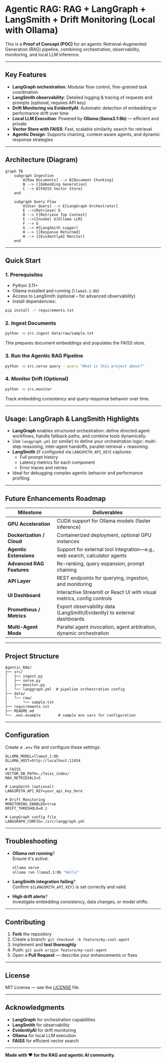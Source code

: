 # Agentic RAG: RAG + LangGraph + LangSmith + Drift Monitoring (Local with Ollama)

This is a **Proof of Concept (POC)** for an agentic Retrieval-Augmented Generation (RAG) pipeline, combining orchestration, observability, monitoring, and local LLM inference.

---

##  Key Features

- **LangGraph orchestration**: Modular flow control, fine-grained task coordination  
- **LangSmith observability**: Detailed logging & tracing of requests and prompts (optional; requires API key)  
- **Drift Monitoring via EvidentlyAI**: Automatic detection of embedding or performance drift over time  
- **Local LLM Execution**: Powered by **Ollama (llama3.1:8b)** — efficient and private  
- **Vector Store with FAISS**: Fast, scalable similarity search for retrieval  
- **Agentic Design**: Supports chaining, context-aware agents, and dynamic response strategies

---

##  Architecture (Diagram)

```
graph TB
    subgraph Ingestion
        A[Raw Documents] --> B[Document Chunking]
        B --> C[Embedding Generation]
        C --> D[FAISS Vector Store]
    end

    subgraph Query Flow
        U[User Query] --> E[LangGraph Orchestrator]
        E -->|Retrieve| D
        D --> F[Retrieve Top Context]
        E -->|Invoke| G[Ollama LLM]
        F --> G
        G --> H[LangSmith Logger]
        H --> I[Response Returned]
        H --> J[EvidentlyAI Monitor]
    end
```

---

##  Quick Start

### 1. Prerequisites

- Python 3.11+  
- Ollama installed and running (`llama3.1:8b`)  
- Access to LangSmith (optional – for advanced observability)  
- Install dependencies:

```bash
pip install -r requirements.txt
```

### 2. Ingest Documents

```bash
python -m src.ingest data/raw/sample.txt
```

This prepares document embeddings and populates the FAISS store.

### 3. Run the Agentic RAG Pipeline

```bash
python -m src.serve query --query "What is this project about?"
```

### 4. Monitor Drift (Optional)

```bash
python -m src.monitor
```

Track embedding consistency and query-response behavior over time.

---

##  Usage: LangGraph & LangSmith Highlights

- **LangGraph** enables structured orchestration: define directed agent workflows, handle fallback paths, and combine tools dynamically.
- Use `langgraph.yml` (or similar) to define your orchestration logic: multi-step reasoning, inter-agent handoffs, parallel retrieval + reasoning.
- **LangSmith** (if configured via `LANGSMITH_API_KEY`) captures:
  - Full prompt history
  - Latency metrics for each component
  - Error traces and retries  
- Ideal for debugging complex agentic behavior and performance profiling.

---

##  Future Enhancements Roadmap

| Milestone           | Deliverables |
|---------------------|--------------|
| **GPU Acceleration**     | CUDA support for Ollama models (faster inference) |
| **Dockerization / Cloud** | Containerized deployment, optional GPU instances |
| **Agentic Extensions**    | Support for external tool integration—e.g., web search, calculator agents |
| **Advanced RAG Features** | Re-ranking, query expansion, prompt chaining |
| **API Layer**             | REST endpoints for querying, ingestion, and monitoring |
| **UI Dashboard**          | Interactive Streamlit or React UI with visual metrics, config controls |
| **Prometheus / Metrics**  | Export observability data (LangSmith/Evidently) to external dashboards |
| **Multi-Agent Mode**      | Parallel agent invocation, agent arbitration, dynamic orchestration |

---

##  Project Structure

```
Agentic_RAG/
├── src/
│   ├── ingest.py
│   ├── serve.py
│   ├── monitor.py
│   └── langgraph.yml  # pipeline orchestration config
├── data/
│   └── raw/
│       └── sample.txt
├── requirements.txt
├── README.md
└── .env.example        # sample env vars for configuration
```

---

##  Configuration

Create a `.env` file and configure these settings:

```env
OLLAMA_MODEL=llama3.1:8b
OLLAMA_HOST=http://localhost:11434

# FAISS
VECTOR_DB_PATH=./faiss_index/
MAX_RETRIEVALS=5

# LangSmith (optional)
LANGSMITH_API_KEY=your_api_key_here

# Drift Monitoring
MONITORING_ENABLED=true
DRIFT_THRESHOLD=0.1

# LangGraph config file
LANGGRAPH_CONFIG=./src/langgraph.yml
```

---

##  Troubleshooting

- **Ollama not running**?  
  Ensure it's active:
  ```bash
  ollama serve
  ollama run llama3.1:8b "Hello"
  ```

- **LangSmith integration failing**?  
  Confirm `${LANGSMITH_API_KEY}` is set correctly and valid.

- **High drift alerts**?  
  Investigate embedding consistency, data changes, or model shifts.

---

##  Contributing

1. **Fork** the repository  
2. Create a branch: `git checkout -b feature/my-cool-agent`  
3. Implement and **test thoroughly**  
4. Push: `git push origin feature/my-cool-agent`  
5. Open a **Pull Request** — describe your enhancements or fixes

---

##  License

MIT License — see the [LICENSE](LICENSE) file.

---

##  Acknowledgments

- **LangGraph** for orchestration capabilities  
- **LangSmith** for observability  
- **EvidentlyAI** for drift monitoring  
- **Ollama** for local LLM execution  
- **FAISS** for efficient vector search

---

**Made with :heart: for the RAG and agentic AI community.**
